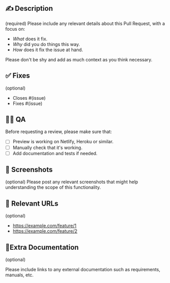 ## ✍️ Description

(required) Please include any relevant details about this Pull Request, with a focus on:

- _What_ does it fix.
- _Why_ did you do things this way.
- _How_ does it fix the issue at hand.

Please don't be shy and add as much context as you think necessary.

## ✅ Fixes

(optional)

- Closes #(issue)
- Fixes #(issue)

## 🕵️‍♀️ QA

Before requesting a review, please make sure that:

- [ ] Preview is working on Netlify, Heroku or similar.
- [ ] Manually check that it's working.
- [ ] Add documentation and tests if needed.

## 📸 Screenshots

(optional) Please post any relevant screenshots that might help understanding the scope of this functionality.

## 🔗 Relevant URLs

(optional)

* https://example.com/feature/1
* https://example.com/feature/2

## 📕Extra Documentation

(optional)

Please include links to any external documentation such as requirements, manuals, etc.
